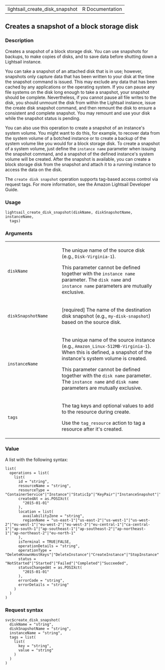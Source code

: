 <table style="width: 100%;">
<tbody>
<tr class="odd">
<td>lightsail_create_disk_snapshot</td>
<td style="text-align: right;">R Documentation</td>
</tr>
</tbody>
</table>

## Creates a snapshot of a block storage disk

### Description

Creates a snapshot of a block storage disk. You can use snapshots for
backups, to make copies of disks, and to save data before shutting down
a Lightsail instance.

You can take a snapshot of an attached disk that is in use; however,
snapshots only capture data that has been written to your disk at the
time the snapshot command is issued. This may exclude any data that has
been cached by any applications or the operating system. If you can
pause any file systems on the disk long enough to take a snapshot, your
snapshot should be complete. Nevertheless, if you cannot pause all file
writes to the disk, you should unmount the disk from within the
Lightsail instance, issue the create disk snapshot command, and then
remount the disk to ensure a consistent and complete snapshot. You may
remount and use your disk while the snapshot status is pending.

You can also use this operation to create a snapshot of an instance's
system volume. You might want to do this, for example, to recover data
from the system volume of a botched instance or to create a backup of
the system volume like you would for a block storage disk. To create a
snapshot of a system volume, just define the `⁠instance name⁠` parameter
when issuing the snapshot command, and a snapshot of the defined
instance's system volume will be created. After the snapshot is
available, you can create a block storage disk from the snapshot and
attach it to a running instance to access the data on the disk.

The `⁠create disk snapshot⁠` operation supports tag-based access control
via request tags. For more information, see the Amazon Lightsail
Developer Guide.

### Usage

    lightsail_create_disk_snapshot(diskName, diskSnapshotName, instanceName,
      tags)

### Arguments

<table>
<colgroup>
<col style="width: 35%" />
<col style="width: 65%" />
</colgroup>
<tbody>
<tr class="odd">
<td><code
id="lightsail_create_disk_snapshot_:_diskName">diskName</code></td>
<td><p>The unique name of the source disk (e.g.,
<code>Disk-Virginia-1</code>).</p>
<p>This parameter cannot be defined together with the <code
style="white-space: pre;">⁠instance name⁠</code> parameter. The <code
style="white-space: pre;">⁠disk name⁠</code> and <code
style="white-space: pre;">⁠instance name⁠</code> parameters are mutually
exclusive.</p></td>
</tr>
<tr class="even">
<td><code
id="lightsail_create_disk_snapshot_:_diskSnapshotName">diskSnapshotName</code></td>
<td><p>[required] The name of the destination disk snapshot (e.g.,
<code>my-disk-snapshot</code>) based on the source disk.</p></td>
</tr>
<tr class="odd">
<td><code
id="lightsail_create_disk_snapshot_:_instanceName">instanceName</code></td>
<td><p>The unique name of the source instance (e.g., <code
style="white-space: pre;">⁠Amazon_Linux-512MB-Virginia-1⁠</code>). When
this is defined, a snapshot of the instance's system volume is
created.</p>
<p>This parameter cannot be defined together with the <code
style="white-space: pre;">⁠disk name⁠</code> parameter. The <code
style="white-space: pre;">⁠instance name⁠</code> and <code
style="white-space: pre;">⁠disk name⁠</code> parameters are mutually
exclusive.</p></td>
</tr>
<tr class="even">
<td><code id="lightsail_create_disk_snapshot_:_tags">tags</code></td>
<td><p>The tag keys and optional values to add to the resource during
create.</p>
<p>Use the <code>tag_resource</code> action to tag a resource after it's
created.</p></td>
</tr>
</tbody>
</table>

### Value

A list with the following syntax:

    list(
      operations = list(
        list(
          id = "string",
          resourceName = "string",
          resourceType = "ContainerService"|"Instance"|"StaticIp"|"KeyPair"|"InstanceSnapshot"|"Domain"|"PeeredVpc"|"LoadBalancer"|"LoadBalancerTlsCertificate"|"Disk"|"DiskSnapshot"|"RelationalDatabase"|"RelationalDatabaseSnapshot"|"ExportSnapshotRecord"|"CloudFormationStackRecord"|"Alarm"|"ContactMethod"|"Distribution"|"Certificate"|"Bucket",
          createdAt = as.POSIXct(
            "2015-01-01"
          ),
          location = list(
            availabilityZone = "string",
            regionName = "us-east-1"|"us-east-2"|"us-west-1"|"us-west-2"|"eu-west-1"|"eu-west-2"|"eu-west-3"|"eu-central-1"|"ca-central-1"|"ap-south-1"|"ap-southeast-1"|"ap-southeast-2"|"ap-northeast-1"|"ap-northeast-2"|"eu-north-1"
          ),
          isTerminal = TRUE|FALSE,
          operationDetails = "string",
          operationType = "DeleteKnownHostKeys"|"DeleteInstance"|"CreateInstance"|"StopInstance"|"StartInstance"|"RebootInstance"|"OpenInstancePublicPorts"|"PutInstancePublicPorts"|"CloseInstancePublicPorts"|"AllocateStaticIp"|"ReleaseStaticIp"|"AttachStaticIp"|"DetachStaticIp"|"UpdateDomainEntry"|"DeleteDomainEntry"|"CreateDomain"|"DeleteDomain"|"CreateInstanceSnapshot"|"DeleteInstanceSnapshot"|"CreateInstancesFromSnapshot"|"CreateLoadBalancer"|"DeleteLoadBalancer"|"AttachInstancesToLoadBalancer"|"DetachInstancesFromLoadBalancer"|"UpdateLoadBalancerAttribute"|"CreateLoadBalancerTlsCertificate"|"DeleteLoadBalancerTlsCertificate"|"AttachLoadBalancerTlsCertificate"|"CreateDisk"|"DeleteDisk"|"AttachDisk"|"DetachDisk"|"CreateDiskSnapshot"|"DeleteDiskSnapshot"|"CreateDiskFromSnapshot"|"CreateRelationalDatabase"|"UpdateRelationalDatabase"|"DeleteRelationalDatabase"|"CreateRelationalDatabaseFromSnapshot"|"CreateRelationalDatabaseSnapshot"|"DeleteRelationalDatabaseSnapshot"|"UpdateRelationalDatabaseParameters"|"StartRelationalDatabase"|"RebootRelationalDatabase"|"StopRelationalDatabase"|"EnableAddOn"|"DisableAddOn"|"PutAlarm"|"GetAlarms"|"DeleteAlarm"|"TestAlarm"|"CreateContactMethod"|"GetContactMethods"|"SendContactMethodVerification"|"DeleteContactMethod"|"CreateDistribution"|"UpdateDistribution"|"DeleteDistribution"|"ResetDistributionCache"|"AttachCertificateToDistribution"|"DetachCertificateFromDistribution"|"UpdateDistributionBundle"|"SetIpAddressType"|"CreateCertificate"|"DeleteCertificate"|"CreateContainerService"|"UpdateContainerService"|"DeleteContainerService"|"CreateContainerServiceDeployment"|"CreateContainerServiceRegistryLogin"|"RegisterContainerImage"|"DeleteContainerImage"|"CreateBucket"|"DeleteBucket"|"CreateBucketAccessKey"|"DeleteBucketAccessKey"|"UpdateBucketBundle"|"UpdateBucket"|"SetResourceAccessForBucket"|"UpdateInstanceMetadataOptions"|"StartGUISession"|"StopGUISession",
          status = "NotStarted"|"Started"|"Failed"|"Completed"|"Succeeded",
          statusChangedAt = as.POSIXct(
            "2015-01-01"
          ),
          errorCode = "string",
          errorDetails = "string"
        )
      )
    )

### Request syntax

    svc$create_disk_snapshot(
      diskName = "string",
      diskSnapshotName = "string",
      instanceName = "string",
      tags = list(
        list(
          key = "string",
          value = "string"
        )
      )
    )
